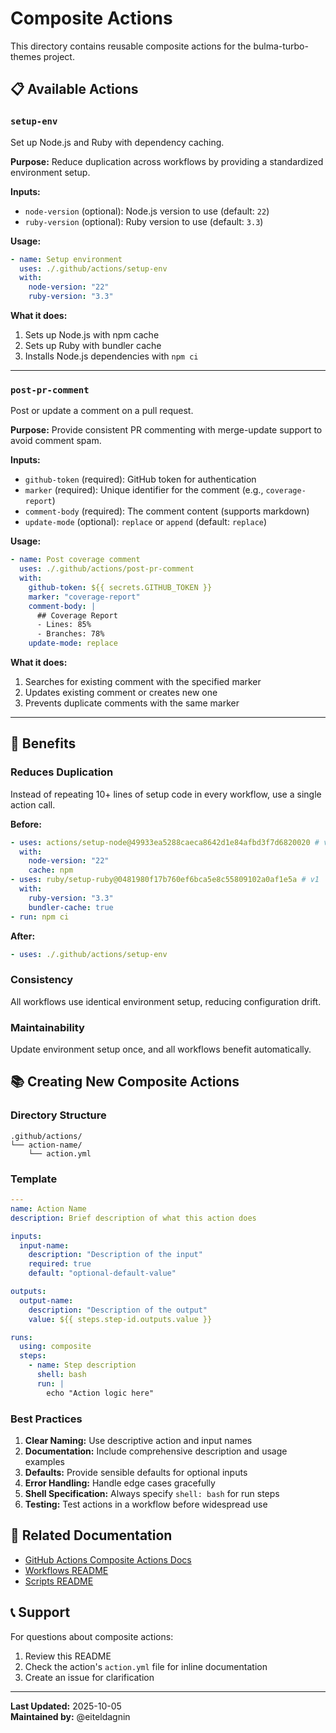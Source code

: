 # Composite Actions

This directory contains reusable composite actions for the bulma-turbo-themes project.

## 📋 Available Actions

### `setup-env`

Set up Node.js and Ruby with dependency caching.

**Purpose:** Reduce duplication across workflows by providing a standardized environment setup.

**Inputs:**

- `node-version` (optional): Node.js version to use (default: `22`)
- `ruby-version` (optional): Ruby version to use (default: `3.3`)

**Usage:**

```yaml
- name: Setup environment
  uses: ./.github/actions/setup-env
  with:
    node-version: "22"
    ruby-version: "3.3"
```

**What it does:**

1. Sets up Node.js with npm cache
2. Sets up Ruby with bundler cache
3. Installs Node.js dependencies with `npm ci`

---

### `post-pr-comment`

Post or update a comment on a pull request.

**Purpose:** Provide consistent PR commenting with merge-update support to avoid comment spam.

**Inputs:**

- `github-token` (required): GitHub token for authentication
- `marker` (required): Unique identifier for the comment (e.g., `coverage-report`)
- `comment-body` (required): The comment content (supports markdown)
- `update-mode` (optional): `replace` or `append` (default: `replace`)

**Usage:**

```yaml
- name: Post coverage comment
  uses: ./.github/actions/post-pr-comment
  with:
    github-token: ${{ secrets.GITHUB_TOKEN }}
    marker: "coverage-report"
    comment-body: |
      ## Coverage Report
      - Lines: 85%
      - Branches: 78%
    update-mode: replace
```

**What it does:**

1. Searches for existing comment with the specified marker
2. Updates existing comment or creates new one
3. Prevents duplicate comments with the same marker

---

## 🎯 Benefits

### Reduces Duplication

Instead of repeating 10+ lines of setup code in every workflow, use a single action call.

**Before:**

```yaml
- uses: actions/setup-node@49933ea5288caeca8642d1e84afbd3f7d6820020 # v4
  with:
    node-version: "22"
    cache: npm
- uses: ruby/setup-ruby@0481980f17b760ef6bca5e8c55809102a0af1e5a # v1
  with:
    ruby-version: "3.3"
    bundler-cache: true
- run: npm ci
```

**After:**

```yaml
- uses: ./.github/actions/setup-env
```

### Consistency

All workflows use identical environment setup, reducing configuration drift.

### Maintainability

Update environment setup once, and all workflows benefit automatically.

## 📚 Creating New Composite Actions

### Directory Structure

```
.github/actions/
└── action-name/
    └── action.yml
```

### Template

```yaml
---
name: Action Name
description: Brief description of what this action does

inputs:
  input-name:
    description: "Description of the input"
    required: true
    default: "optional-default-value"

outputs:
  output-name:
    description: "Description of the output"
    value: ${{ steps.step-id.outputs.value }}

runs:
  using: composite
  steps:
    - name: Step description
      shell: bash
      run: |
        echo "Action logic here"
```

### Best Practices

1. **Clear Naming:** Use descriptive action and input names
2. **Documentation:** Include comprehensive description and usage examples
3. **Defaults:** Provide sensible defaults for optional inputs
4. **Error Handling:** Handle edge cases gracefully
5. **Shell Specification:** Always specify `shell: bash` for run steps
6. **Testing:** Test actions in a workflow before widespread use

## 🔗 Related Documentation

- [GitHub Actions Composite Actions Docs](https://docs.github.com/en/actions/creating-actions/creating-a-composite-action)
- [Workflows README](../workflows/README.md)
- [Scripts README](../../scripts/README.md)

## 📞 Support

For questions about composite actions:

1. Review this README
2. Check the action's `action.yml` file for inline documentation
3. Create an issue for clarification

---

**Last Updated:** 2025-10-05  
**Maintained by:** @eiteldagnin
